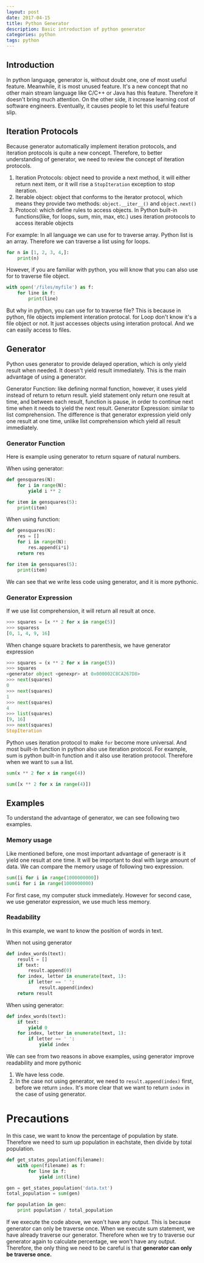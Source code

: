 ```yaml
---
layout: post
date: 2017-04-15
title: Python Generator
description: Basic introduction of python generator
categories: python
tags: python
---
```


## Introduction

In python language, generator is, without doubt one, one of most useful feature. Meanwhile, it is most unused feature. It's a new concept that no other main stream language like C/C++ or Java has this feature. Therefore it doesn't bring much attention. On the other side, it increase learning cost of software engineers. Eventually, it causes people to let this useful feature slip.

## Iteration Protocols

Because generator automatically implement iteration protocols, and iteration protocols is quite a new concept. Therefore, to better understanding of generator, we need to review the concept of iteration protocols.

1. Iteration Protocols: object need to provide a next method, it will either return next item, or it will rise a `StopIteration` exception to stop iteration.
2. Iterable object: object that conforms to the iterator protocol, which means they provide two methods: `object.__iter__()` and `object.next()`
3. Protocol: which define rules to access objects. In Python built-in functions(like, for loops, sum, min, max, etc.) uses iteration protocols to access iterable objects

For example: In all language we can use for to traverse array. Python list is an array. Therefore we can traverse a list using for loops.

```python
for n in [1, 2, 3, 4,]:
    print(n)
```

However, if you are familiar with python, you will know that you can also use for to traverse file object.

```python
with open('/files/myfile') as f:
    for line in f:
        print(line)
```

But why in python, you can use for to traverse file? This is because in python, file objects implement interation protocal. for Loop don't know it's a file object or not. It just accesses objects using interation protocal. And we can easily access to files.

## Generator

Python uses generator to provide delayed operation, which is only yield result when needed. It doesn't yield result immediately. This is the main advantage of using a generator.

Generator Function: like defining normal function, however, it uses yield instead of return to return result. yield statement only return one result at time, and between each result, function is pause, in order to continue next time when it needs to yield the next result.
Generator Expression: similar to list comprehension. The difference is that generator expression yield only one result at one time, unlike list comprehension which yield all result immediately.

### Generator Function

Here is example using generator to return square of natural numbers.

When using generator:

```python
def gensquares(N):
    for i in range(N):
        yield i ** 2

for item in gensquares(5):
    print(item)
```

When using function:

```python
def gensquares(N):
    res = []
    for i in range(N):
        res.append(i*i)
    return res

for item in gensquares(5):
    print(item)
```

We can see that we write less code using generator, and it is more pythonic.

### Generator Expression

If we use list comprehension, it will return all result at once.

```python
>>> squares = [x ** 2 for x in range(5)]
>>> squaress
[0, 1, 4, 9, 16]
```

When change square brackets to parenthesis, we have generator expression

```python
>>> squares = (x ** 2 for x in range(5))
>>> squares
<generator object <genexpr> at 0x000002C8CA267D8>
>>> next(squares)
0
>>> next(squares)
1
>>> next(squares)
4
>>> list(squares)
[9, 16]
>>> next(squares)
StopIteration
```

Python uses iteration protocol to make `for` become more universal. And most built-in function in python also use iteration protocol. For example, sum is python built-in function and it also use iteration protocol. Therefore when we want to `sum` a list.

```python
sum(x ** 2 for x in range(4))
```

```python
sum([x ** 2 for x in range(4)])
```

## Examples

To understand the advantage of generator, we can see following two examples.

### Memory usage

Like mentioned before, one most important advantage of generaotr is it yield one result at one time. It will be important to deal with large amount of data. We can compare the memory usage of following two expression.

```python
sum([i for i in range(1000000000])
sum(i for i in range(1000000000)
```

For first case, my computer stuck immediately. However for second case, we use generator expression, we use much less memory.

### Readability

In this example, we want to know the position of words in text.

When not using generator

```python
def index_words(text):
    result = []
    if text:
        result.append(0)
    for index, letter in enumerate(text, 1):
        if letter == ' ':
            result.append(index)
    return result
```

When using generator:

```python
def index_words(text):
    if text:
        yield 0
    for index, letter in enumerate(text, 1):
        if letter == ' ':
            yield index
```

We can see from two reasons in above examples, using generator improve readability and more pythonic

1. We have less code.
2. In the case not using generator, we need to `result.append(index)` first, before we return `index`. It's more clear that we want to return `index` in the case of using generator.

# Precautions

In this case, we want to know the percentage of population by state. Therefore we need to sum up population in eachstate, then divide by total population.

```python
def get_states_population(filename):
    with open(filename) as f:
        for line in f:
            yield int(line)

gen = get_states_population('data.txt')
total_population = sum(gen)

for population in gen:
    print population / total_population
```

If we execute the code above, we won't have any output. This is because generator can only be traverse once. When we execute sum statement, we have already traverse our generator. Therefore when we try to traverse our generator again to calculate percentage, we won't have any output. Therefore, the only thing we need to be careful is that <strong>generator can only be traverse once.</strong>
